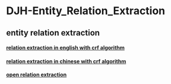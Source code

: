# DJH-Entity_Relation_Extraction
entity relation extraction
---
#### [relation extraction in english with crf algorithm](https://github.com/jasonhavenD/DJH-RE_CRF_EN)

#### [relation extraction in chinese with crf algorithm](https://github.com/jasonhavenD/DJH-RE_CRF_ZH)

#### [open relation extraction](https://github.com/jasonhavenD/DJH-OpenRE)
